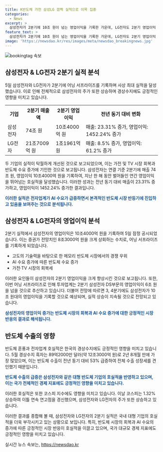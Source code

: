 ```yaml
---
title: K반도체 가전 삼성LG 깜짝 실적으로 이목 집중
categories:
  - News
excerpt: >
  삼성전자가 2분기에 10조 원이 넘는 영업이익을 기록한 가운데, LG전자도 2분기 영업이익 1조 원을 넘겨 사상 최대 실적을 달성했다. 반도체 시장 회복과 AI 수요 증가로 인해 기업들의 호실적이 이어지고 있으며, 이에 따른 경상수지 흑자와 코스피 상승세도 이어지고 있다. 이로써 전자업계는 반도체 시황의 회복과 AI 수요 증대로 인한 성장을 이루고 있으며, 삼성전자와 LG전자의 주가 역시 상승세를 보이고 있다.
feature_text: >
  삼성전자가 2분기에 10조 원이 넘는 영업이익을 기록한 가운데, LG전자도 2분기 영업이익 1조 원을 넘겨 사상 최대 실적을 달성했다. 반도체 시장 회복과 AI 수요 증가로 인해 기업들의 호실적이 이어지고 있으며, 이에 따른 경상수지 흑자와 코스피 상승세도 이어지고 있다. 이로써 전자업계는 반도체 시황의 회복과 AI 수요 증대로 인한 성장을 이루고 있으며, 삼성전자와 LG전자의 주가 역시 상승세를 보이고 있다.
image: 'https://newsdao.kr/res/images/meta/newsdao_breakingnews.jpg'
---
```


<p><img src="https://newsdao.kr/res/images/meta/newsdao_breakingnews.jpg" alt="bookingtag 속보" /></p>

<h2 data-ke-size="size26">삼성전자 & LG전자 2분기 실적 분석</h2>

<p data-ke-size="size16">5일 삼성전자와 LG전자가 2분기에 어닝 서프라이즈를 기록하며 사상 최대 실적을 달성했습니다. 이로 인해 전체적으로 삼성전자의 주가 또한 상승하며 경상수지에도 긍정적인 영향을 미치고 있습니다.</p>

<table>
  <tr>
    <th>기업</th>
    <th>2분기 매출액</th>
    <th>2분기 영업이익</th>
    <th>전년 동기 대비 변화</th>
  </tr>
  <tr>
    <td>삼성전자</td>
    <td>74조 원</td>
    <td>10조4000억 원</td>
    <td>매출: 23.31% 증가, 영업이익: 1452.24% 증가</td>
  </tr>
  <tr>
    <td>LG전자</td>
    <td>21조7009억 원</td>
    <td>1조1961억 원</td>
    <td>매출: 8.5% 증가, 영업이익: 61.2% 증가</td>
  </tr>
</table>

<p data-ke-size="size16">두 기업의 실적이 탁월하게 개선된 것으로 보고되었으며, 이는 가전 및 TV 시장 회복과 반도체 수요 증가에 기인한 것으로 보고됩니다. 삼성전자는 연결 기준 2분기에 매출 74조 원, 영업이익 10조4000억 원을 기록하여, 지난 한 해 동안 벌어들인 연간 영업이익을 뛰어넘는 호실적을 달성했습니다. 이러한 성과는 전년 동기 대비 매출이 23.31% 증가하고, 영업이익이 1452.24% 증가한 결과입니다.</p>

<p><b><span style="color: #1a5490;">이러한 실적은 전자업계가 AI 수요가 급증하면서 본격적인 반도체 시장 반등기에 진입하고 있음을 보여주는 것으로 분석됩니다.</span></b></p>

<h2 data-ke-size="size26">삼성전자 & LG전자의 영업이익 분석</h2>

<p data-ke-size="size16">2분기 실적에서 삼성전자의 영업이익은 10조4000억 원을 기록하여 5일 잠정 공시되었습니다. 이는 증권가 전망치인 8조3000억 원을 크게 상회하는 수치로, 어닝 서프라이즈를 기록하게 되었습니다.</p>

<ul>
  <li>고도의 기술력을 바탕으로 한 메모리 반도체 시장에서의 경쟁 우위</li>
  <li>AI 수요 증가에 따른 반도체 수요 증가</li>
  <li>가전·TV 시장의 회복세</li>
</ul>

<p data-ke-size="size16">이러한 요인들이 삼성전자의 2분기 영업이익을 크게 향상시킨 것으로 보고됩니다. 또한, 이번 어닝 서프라이즈로 인해 투자업계는 2분기 삼성전자 DS부문의 영업이익이 6조 원을 넘을 것으로 추산하고 있습니다. 더불어 전망에 따르면 3, 4분기에도 삼성전자가 10조 원대의 영업이익을 기록할 것으로 예상되며, 실적 상승이 지속될 것으로 전망되고 있습니다.</p>

<p><b><span style="color: #1a5490;">삼성전자의 영업이익 증가는 반도체 시장의 회복과 AI 수요 증가에 대한 긍정적인 시장 반응의 결과로 해석됩니다.</span></b></p>

<h2 data-ke-size="size26">반도체 수출의 영향</h2>

<p data-ke-size="size16">반도체 훈풍과 전자업계 호실적은 한국의 경상수지에도 긍정적인 영향을 미치고 있습니다. 5월 경상수지 흑자는 89억2000만 달러(약 12조3000억 원)로 2년 8개월 만에 가장 많았으며, 이는 반도체 수출이 전년 동기 대비 53% 급증하여 전체 수출 성장세를 견인했기 때문입니다.</p>

<p><b><span style="color: #1a5490;">반도체 수출의 급증은 삼성전자와 같은 대형 반도체 기업의 호실적을 반영하고 있으며, 이는 국가 전체적인 경제 지표에도 긍정적인 영향을 미치고 있습니다.</span></b></p>

<p data-ke-size="size16">이러한 호실적은 또한 코스피 지수에도 영향을 미치고 있습니다. 이날 코스피는 1.32% 상승하여 이틀 연속 연고점을 경신했으며, 삼성전자와 LG전자의 주가 또한 상승하고 있습니다.</p>

<p data-ke-size="size16">이러한 결과를 종합해 볼 때, 삼성전자와 LG전자의 2분기 실적은 국내 대형 기업의 호실적을 더욱 부각시키고 있는 상황으로 보입니다. 특히, 반도체 시장의 회복과 AI 수요의 증가에 따른 긍정적인 시장 반응이 호실적을 이끌고 있으며, 국가 대규모 경제 지표에도 긍정적인 영향을 미치고 있습니다.</p>
실시간 뉴스 속보는, <a href="https://newsdao.kr" rel="dofollow">https://newsdao.kr</a>


